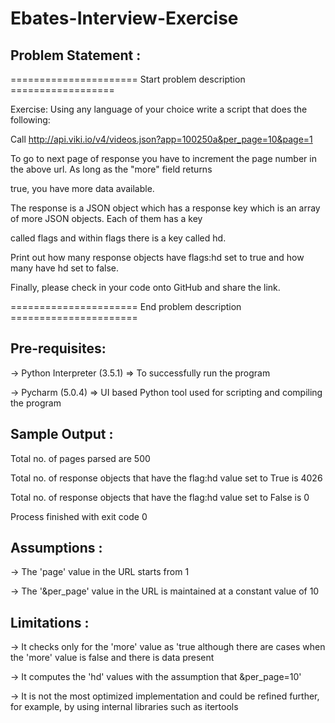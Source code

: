 # Ebates-Interview-Exercise

Problem Statement :
-----------------

====================== Start problem description ==================

Exercise: Using any language of your choice write a script that does the following:

Call http://api.viki.io/v4/videos.json?app=100250a&per_page=10&page=1

To go to next page of response you have to increment the page number in the above url. As long as the "more" field returns 

true, you have more data available.

The response is a JSON object which has a response key which is an array of more JSON objects. Each of them has a key 

called flags and within flags there is a key called hd.

Print out how many response objects have flags:hd set to true and how many have hd set to false.

Finally, please check in your code onto GitHub and share the link.

====================== End problem description ======================

Pre-requisites:
--------------

-> Python Interpreter (3.5.1) => To successfully run the program

-> Pycharm (5.0.4) => UI based Python tool used for scripting and compiling the program

Sample Output :
-------------

Total no. of pages parsed are
500

Total no. of response objects that have the flag:hd value set to True is
4026

Total no. of response objects that have the flag:hd value set to False is
0

Process finished with exit code 0

Assumptions :
-----------

-> The 'page' value in the URL starts from 1

-> The '&per_page' value in the URL is maintained at a constant value of 10

Limitations :
-----------

-> It checks only for the 'more' value as 'true although there are cases when the 'more' value is false and there is data present

-> It computes the 'hd' values with the assumption that &per_page=10'

-> It is not the most optimized implementation and could be refined further, for example, by using internal libraries such as itertools
